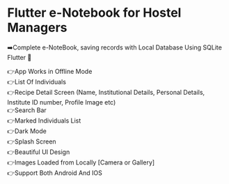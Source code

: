 # Flutter e-Notebook for Hostel Managers <br> 

➡️Complete e-NoteBook, saving records with Local Database Using SQLite Flutter 📲 

👉App Works in Offline Mode <br> 
👉List Of Individuals <br> 
👉Recipe Detail Screen (Name, Institutional Details, Personal Details, Institute ID number, Profile Image etc)<br> 
👉Search Bar<br> 
👉Marked Individuals List<br> 
👉Dark Mode<br> 
👉Splash Screen<br> 
👉Beautiful UI Design<br> 
👉Images Loaded from Locally [Camera or Gallery]<br> 
👉Support Both Android And IOS <br> 




